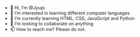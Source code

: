 - 👋 Hi, I’m @Jyupi
- 👀 I’m interested in learning different computer languages
- 🌱 I’m currently learning HTML, CSS, JavaScript and Python
- 💞️ I’m looking to collaborate on anything
- 📫 How to reach me? Please do not.

<!---
Jyupi/Jyupi is a ✨ special ✨ repository because its `README.md` (this file) appears on your GitHub profile.
You can click the Preview link to take a look at your changes.
--->
